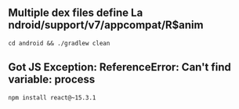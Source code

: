 Multiple dex files define La ndroid/support/v7/appcompat/R$anim
---
```
cd android && ./gradlew clean
```
Got JS Exception: ReferenceError: Can't find variable: process
---
```
npm install react@~15.3.1
```
